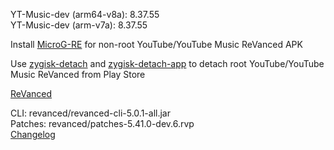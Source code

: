 YT-Music-dev (arm64-v8a): 8.37.55  
YT-Music-dev (arm-v7a): 8.37.55  

Install [MicroG-RE](https://github.com/WSTxda/MicroG-RE/releases) for non-root YouTube/YouTube Music ReVanced APK  

Use [zygisk-detach](https://github.com/j-hc/zygisk-detach) and [zygisk-detach-app](https://github.com/j-hc/zygisk-detach-app/releases) to detach root YouTube/YouTube Music ReVanced from Play Store  

[ReVanced](https://github.com/IGOR3K99/ReVanced)
  
CLI: revanced/revanced-cli-5.0.1-all.jar  
Patches: revanced/patches-5.41.0-dev.6.rvp  
[Changelog](https://github.com/revanced/revanced-patches/releases/tag/v5.41.0-dev.6)  
